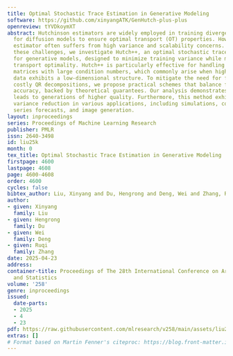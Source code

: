 ```yaml
---
title: Optimal Stochastic Trace Estimation in Generative Modeling
software: https://github.com/xinyangATK/GenHutch-plus-plus
openreview: tYVDkoymXT
abstract: Hutchinson estimators are widely employed in training divergence-based likelihoods
  for diffusion models to ensure optimal transport (OT) properties. However, this
  estimator often suffers from high variance and scalability concerns. To address
  these challenges, we investigate Hutch++, an optimal stochastic trace estimator
  for generative models, designed to minimize training variance while maintaining
  transport optimality. Hutch++ is particularly effective for handling ill-conditioned
  matrices with large condition numbers, which commonly arise when high-dimensional
  data exhibits a low-dimensional structure. To mitigate the need for frequent and
  costly QR decompositions, we propose practical schemes that balance frequency and
  accuracy, backed by theoretical guarantees. Our analysis demonstrates that Hutch++
  leads to generations of higher quality. Furthermore, this method exhibits effective
  variance reduction in various applications, including simulations, conditional time
  series forecasts, and image generation.
layout: inproceedings
series: Proceedings of Machine Learning Research
publisher: PMLR
issn: 2640-3498
id: liu25k
month: 0
tex_title: Optimal Stochastic Trace Estimation in Generative Modeling
firstpage: 4600
lastpage: 4608
page: 4600-4608
order: 4600
cycles: false
bibtex_author: Liu, Xinyang and Du, Hengrong and Deng, Wei and Zhang, Ruqi
author:
- given: Xinyang
  family: Liu
- given: Hengrong
  family: Du
- given: Wei
  family: Deng
- given: Ruqi
  family: Zhang
date: 2025-04-23
address:
container-title: Proceedings of The 28th International Conference on Artificial Intelligence
  and Statistics
volume: '258'
genre: inproceedings
issued:
  date-parts:
  - 2025
  - 4
  - 23
pdf: https://raw.githubusercontent.com/mlresearch/v258/main/assets/liu25k/liu25k.pdf
extras: []
# Format based on Martin Fenner's citeproc: https://blog.front-matter.io/posts/citeproc-yaml-for-bibliographies/
---
```

